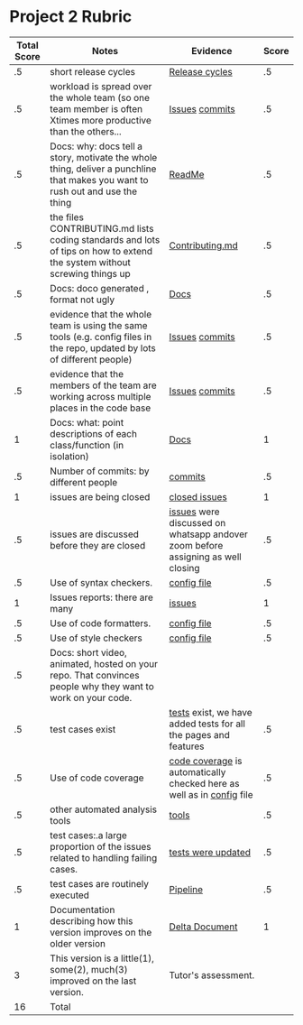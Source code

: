# Project 2 Rubric
|Total Score|Notes| Evidence|Score|
|-----|---------|------|-----|
|.5| short release cycles|[Release cycles]( https://github.com/ShreeSub/CmyPlot/releases)|.5|
|.5| workload is spread over the whole team (so one team member is often Xtimes more productive than the others...|[Issues](https://github.com/elric97/CalBot/issues?q=is%3Aissue+is%3Aclosed) [commits](https://github.com/ShreeSub/CmyPlot/graphs/contributors)|.5|
|.5|Docs: why: docs tell a story, motivate the whole thing, deliver a punchline that makes you want to rush out and use the thing |[ReadMe](https://github.com/ShreeSub/CmyPlot#readme) |.5|
|.5|the files CONTRIBUTING.md lists coding standards and lots of tips on how to extend the system without screwing things up  |[Contributing.md](https://github.com/ShreeSub/CmyPlot/blob/main/CONTRIBUTING.md) |.5|
|.5|Docs: doco generated , format not ugly  |[Docs](http://localhost:63342/CmyPlot/docs/_modules/index.html)|.5|
|.5|evidence that the whole team is using the same tools (e.g. config files in the repo, updated by lots of different people) |[Issues](https://github.com/elric97/CalBot/issues?q=is%3Aissue+is%3Aclosed) [commits](https://github.com/ShreeSub/CmyPlot/graphs/contributors)|.5|
|.5|evidence that the members of the team are working across multiple places in the code base |[Issues](https://github.com/elric97/CalBot/issues?q=is%3Aissue+is%3Aclosed) [commits](https://github.com/ShreeSub/CmyPlot/graphs/contributors)|.5|
|1|Docs: what: point descriptions of each class/function (in isolation)  |[Docs](http://localhost:63342/CmyPlot/docs/_modules/index.html)|1|
|.5|Number of commits: by different people  | [commits](https://github.com/ShreeSub/CmyPlot/graphs/contributors)|.5|
|1|issues are being closed | [closed issues](https://github.com/ShreeSub/CmyPlot/issues?q=is%3Aissue+is%3Aclosed)|1|
|.5|issues are discussed before they are closed | [issues](https://github.com/ShreeSub/CmyPlot/issues/3) were discussed on whatsapp andover zoom before assigning as well closing|.5|
|.5|Use of syntax checkers. | [config file](https://github.com/ShreeSub/CmyPlot/blob/main/.github/workflows/python-app.yml)|.5|
|1|Issues reports: there are many  |[issues](https://github.com/ShreeSub/CmyPlot/issues)|1|
|.5|Use of code formatters. |[config file](https://github.com/ShreeSub/CmyPlot/blob/main/.github/workflows/python-app.yml)|.5|
|.5|Use of style checkers | [config file](https://github.com/ShreeSub/CmyPlot/blob/main/.github/workflows/python-app.yml)|.5|
|.5|Docs: short video, animated, hosted on your repo. That convinces people why they want to work on your code. | |
|.5|test cases exist  | [tests](https://github.com/ShreeSub/CmyPlot/tree/main/tests) exist, we have added tests for all the pages and features|.5|
|.5|Use of code coverage  | [code coverage](https://codecov.io/gh/ShreeSub/CmyPlot) is automatically checked here as well as in [config](https://github.com/ShreeSub/CmyPlot/blob/main/.github/workflows/python-app.yml) file|.5|
|.5|other automated analysis tools  | [tools](https://codecov.io/gh/ShreeSub/CmyPlot)|.5|
|.5|test cases:.a large proportion of the issues related to handling failing cases. | [tests were updated](https://github.com/ShreeSub/CmyPlot/commit/1360a5f02baa5412c768d925ff001fda75e7b28b)|.5|
|.5|test cases are routinely executed |[Pipeline](https://github.com/ShreeSub/CmyPlot/actions)|.5|
|1|Documentation describing how this version improves on the older version|[Delta Document](https://github.com/ShreeSub/CmyPlot/blob/main/Phase%202%20docs/deltadocument.md#new-features-and-enhancements-)|1| 
|3|This version is a little(1), some(2), much(3) improved on the last version.|Tutor's assessment.| 
|16| Total|
